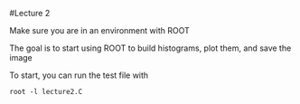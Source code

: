 #Lecture 2

Make sure you are in an environment with ROOT

The goal is to start using ROOT to build histograms, plot them, and save the image

To start, you can run the test file with

```root -l lecture2.C```


